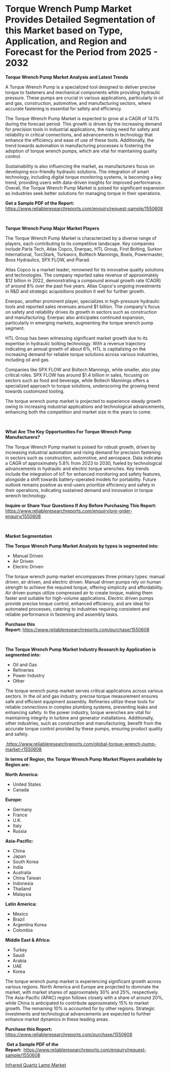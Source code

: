 <p><h1>Torque Wrench Pump Market Provides Detailed Segmentation of this Market based on Type, Application, and Region and Forecast for the Period from 2025 - 2032</h1></p><p><strong>Torque Wrench Pump Market Analysis and Latest Trends</strong></p>
<p><p>A Torque Wrench Pump is a specialized tool designed to deliver precise torque to fasteners and mechanical components while providing hydraulic pressure. These pumps are crucial in various applications, particularly in oil and gas, construction, automotive, and manufacturing sectors, where accurate fastening is essential for safety and efficiency.</p><p>The Torque Wrench Pump Market is expected to grow at a CAGR of 14.1% during the forecast period. This growth is driven by the increasing demand for precision tools in industrial applications, the rising need for safety and reliability in critical connections, and advancements in technology that enhance the efficiency and ease of use of these tools. Additionally, the trend towards automation in manufacturing processes is fostering the adoption of torque wrench pumps, which are vital for maintaining quality control.</p><p>Sustainability is also influencing the market, as manufacturers focus on developing eco-friendly hydraulic solutions. The integration of smart technology, including digital torque monitoring systems, is becoming a key trend, providing users with data-driven insights for improved performance. Overall, the Torque Wrench Pump Market is poised for significant expansion as industries seek better solutions for managing torque in their operations.</p></p>
<p><strong>Get a Sample PDF of the Report:&nbsp;</strong> <a href="https://www.reliableresearchreports.com/enquiry/request-sample/1550608?utm_campaign=2478&utm_medium=2&utm_source=Github&utm_content=ia&utm_term=16022025&utm_id=torque-wrench-pump">https://www.reliableresearchreports.com/enquiry/request-sample/1550608</a></p>
<p>&nbsp;</p>
<p><strong>Torque Wrench Pump Major Market Players</strong></p>
<p><p>The Torque Wrench Pump Market is characterized by a diverse range of players, each contributing to its competitive landscape. Key companies include Parla Tech, Atlas Copco, Enerpac, HTL Group, First Bolting, Surkon International, TorcStark, Torkworx, Bolttech Mannings, Boels, Powermaster, Boss Hydraulics, SPX FLOW, and Plarad.</p><p>Atlas Copco is a market leader, renowned for its innovative quality solutions and technologies. The company reported sales revenue of approximately $12 billion in 2022, demonstrating a compound annual growth rate (CAGR) of around 8% over the past five years. Atlas Copco's ongoing investments in R&D and strategic acquisitions position it well for further growth.</p><p>Enerpac, another prominent player, specializes in high-pressure hydraulic tools and reported sales revenues around $1 billion. The company's focus on safety and reliability drives its growth in sectors such as construction and manufacturing. Enerpac also anticipates continued expansion, particularly in emerging markets, augmenting the torque wrench pump segment.</p><p>HTL Group has been witnessing significant market growth due to its expertise in hydraulic bolting technology. With a revenue trajectory indicating an annual growth of about 6%, HTL is capitalizing on the increasing demand for reliable torque solutions across various industries, including oil and gas.</p><p>Companies like SPX FLOW and Boltech Mannings, while smaller, also play critical roles. SPX FLOW has around $1.4 billion in sales, focusing on sectors such as food and beverage, while Boltech Mannings offers a specialized approach to torque solutions, underscoring the growing trend towards customized tooling.</p><p>The torque wrench pump market is projected to experience steady growth owing to increasing industrial applications and technological advancements, enhancing both the competition and market size in the years to come.</p></p>
<p>&nbsp;</p>
<p><strong>What Are The Key Opportunities For Torque Wrench Pump Manufacturers?</strong></p>
<p><p>The Torque Wrench Pump market is poised for robust growth, driven by increasing industrial automation and rising demand for precision fastening in sectors such as construction, automotive, and aerospace. Data indicates a CAGR of approximately 5.8% from 2023 to 2030, fueled by technological advancements in hydraulic and electric torque wrenches. Key trends include the integration of IoT for enhanced monitoring and safety features, alongside a shift towards battery-operated models for portability. Future outlook remains positive as end-users prioritize efficiency and safety in their operations, indicating sustained demand and innovation in torque wrench technology.</p></p>
<p><strong>Inquire or Share Your Questions If Any Before Purchasing This Report:</strong> <a href="https://www.reliableresearchreports.com/enquiry/pre-order-enquiry/1550608?utm_campaign=2478&utm_medium=2&utm_source=Github&utm_content=ia&utm_term=16022025&utm_id=torque-wrench-pump">https://www.reliableresearchreports.com/enquiry/pre-order-enquiry/1550608</a></p>
<p>&nbsp;</p>
<p><strong>Market Segmentation</strong></p>
<p><strong>The Torque Wrench Pump Market Analysis by types is segmented into:</strong></p>
<p><ul><li>Manual Driven</li><li>Air Driven</li><li>Electric Driven</li></ul></p>
<p><p>The torque wrench pump market encompasses three primary types: manual driven, air driven, and electric driven. Manual driven pumps rely on human strength to achieve the required torque, offering simplicity and affordability. Air driven pumps utilize compressed air to create torque, making them faster and suitable for high-volume applications. Electric driven pumps provide precise torque control, enhanced efficiency, and are ideal for automated processes, catering to industries requiring consistent and reliable performance in fastening and assembly tasks.</p></p>
<p><strong>Purchase this Report:&nbsp;</strong><a href="https://www.reliableresearchreports.com/purchase/1550608?utm_campaign=2478&utm_medium=2&utm_source=Github&utm_content=ia&utm_term=16022025&utm_id=torque-wrench-pump">https://www.reliableresearchreports.com/purchase/1550608</a></p>
<p>&nbsp;</p>
<p><strong>The Torque Wrench Pump Market Industry Research by Application is segmented into:</strong></p>
<p><ul><li>Oil and Gas</li><li>Refineries</li><li>Power Industry</li><li>Other</li></ul></p>
<p><p>The torque wrench pump market serves critical applications across various sectors. In the oil and gas industry, precise torque measurement ensures safe and efficient equipment assembly. Refineries utilize these tools for reliable connections in complex plumbing systems, preventing leaks and enhancing safety. In the power industry, torque wrenches are vital for maintaining integrity in turbine and generator installations. Additionally, other industries, such as construction and manufacturing, benefit from the accurate torque control provided by these pumps, ensuring product quality and safety.</p></p>
<p><a href="https://www.reliableresearchreports.com/global-torque-wrench-pump-market-r1550608?utm_campaign=2478&utm_medium=2&utm_source=Github&utm_content=ia&utm_term=16022025&utm_id=torque-wrench-pump">&nbsp;https://www.reliableresearchreports.com/global-torque-wrench-pump-market-r1550608</a></p>
<p><strong>In terms of Region, the Torque Wrench Pump Market Players available by Region are:</strong></p>
<p>
    <p> <strong> North America: </strong>
        <ul>
            <li>United States</li>
            <li>Canada</li>
        </ul>
        </p> 
    <p> <strong> Europe: </strong>
        <ul>
            <li>Germany</li>
            <li>France</li>
            <li>U.K.</li>
            <li>Italy</li>
            <li>Russia</li>
        </ul>
        </p> 
    <p> <strong> Asia-Pacific: </strong>
        <ul>
            <li>China</li>
            <li>Japan</li>
            <li>South Korea</li>
            <li>India</li>
            <li>Australia</li>
            <li>China Taiwan</li>
            <li>Indonesia</li>
            <li>Thailand</li>
            <li>Malaysia</li>
        </ul>
        </p> 
    <p> <strong> Latin America: </strong>
        <ul>
            <li>Mexico</li>
            <li>Brazil</li>
            <li>Argentina Korea</li>
            <li>Colombia</li>
        </ul>
        </p> 
    <p> <strong> Middle East & Africa: </strong>
        <ul>
            <li>Turkey</li>
            <li>Saudi</li>
            <li>Arabia</li>
            <li>UAE</li>
            <li>Korea</li>
        </ul>
    </p>
    </p>
<p><p>The torque wrench pump market is experiencing significant growth across various regions. North America and Europe are projected to dominate the market, with market shares of approximately 30% and 25%, respectively. The Asia-Pacific (APAC) region follows closely with a share of around 20%, while China is anticipated to contribute approximately 15% to market growth. The remaining 10% is accounted for by other regions. Strategic investments and technological advancements are expected to further enhance market dynamics in these leading areas.</p></p>
<p><strong>Purchase this Report: </strong><a href="https://www.reliableresearchreports.com/purchase/1550608?utm_campaign=2478&utm_medium=2&utm_source=Github&utm_content=ia&utm_term=16022025&utm_id=torque-wrench-pump">https://www.reliableresearchreports.com/purchase/1550608</a></p>
<p>&nbsp;<strong>Get a Sample PDF of the Report:&nbsp;&nbsp;</strong><a href="https://www.reliableresearchreports.com/enquiry/request-sample/1550608?utm_campaign=2478&utm_medium=2&utm_source=Github&utm_content=ia&utm_term=16022025&utm_id=torque-wrench-pump">https://www.reliableresearchreports.com/enquiry/request-sample/1550608</a></p>
<p><strong></strong></p>
<p><p><a href="https://github.com/xanaanenkaly/Market-Research-Report-List-1/blob/main/infrared-quartz-lamp-market.md?utm_campaign=2478&utm_medium=2&utm_source=Github&utm_content=ia&utm_term=16022025&utm_id=torque-wrench-pump">Infrared Quartz Lamp Market</a></p></p>